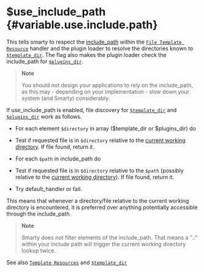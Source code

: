 \$use\_include\_path {#variable.use.include.path}
====================

This tells smarty to respect the
[include\_path](&url.php-manual;ini.core.php#ini.include-path) within
the [`File Template Resource`](#resources.file) handler and the plugin
loader to resolve the directories known to
[`$template_dir`](#variable.template.dir). The flag also makes the
plugin loader check the include\_path for
[`$plugins_dir`](#variable.plugins.dir).

> **Note**
>
> You should not design your applications to rely on the include\_path,
> as this may - depending on your implementation - slow down your system
> (and Smarty) considerably.

If use\_include\_path is enabled, file discovery for
[`$template_dir`](#variable.template.dir) and
[`$plugins_dir`](#variable.plugins.dir) work as follows.

-   For each element `$directory` in array (\$template\_dir or
    \$plugins\_dir) do

-   Test if requested file is in `$directory` relative to the [current
    working directory](&url.php-manual;function.getcwd.php). If file
    found, return it.

-   For each `$path` in include\_path do

-   Test if requested file is in `$directory` relative to the `$path`
    (possibly relative to the [current working
    directory](&url.php-manual;function.getcwd.php)). If file found,
    return it.

-   Try default\_handler or fail.

This means that whenever a directory/file relative to the current
working directory is encountered, it is preferred over anything
potentially accessible through the include\_path.

> **Note**
>
> Smarty does not filter elements of the include\_path. That means a
> \".:\" within your include path will trigger the current working
> directory lookup twice.

See also [`Template Resources`](#resources) and
[`$template_dir`](#variable.template.dir)

